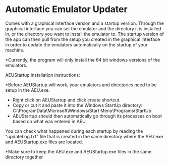 # Automatic Emulator Updater
Comes with a graphical interface version and a startup version. Through the graphical interface
you can set the emulator and the directory it is installed in, or the directory you want to
install the emulator to. The startup version of the app can then pull from the setup you created
in the graphical interface in order to update the emulators automatically on the startup of your
machine.

*Currently, the program will only install the 64 bit windows versions of the emulators.

AEUStartup installation instructions:

*Before AEUStartup will work, your emulators and directories need to be setup in the AEU.exe.

- Right click on AEUStartup and click create shortcut.
- Copy or cut it and paste it into the Windows StartUp directory:
   C:\ProgramData\Microsoft\Windows\Start Menu\Programs\StartUp
- AEUStartup should then automatically go through its processes on boot based on what was entered in AEU.

You can check what happened during each startup by reading the "updateLog.txt" file
that is created in the same directory where the AEU.exe and AEUStartup.exe files
are located.

*Make sure to keep the AEU.exe and AEUStartup.exe files in the same directory together